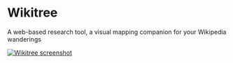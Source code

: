 Wikitree
===========
A web-based research tool, a visual mapping companion for your Wikipedia wanderings

[![Wikitree screenshot](http://i.imgur.com/16H2cSY.png)](https://wikitree.website/)
